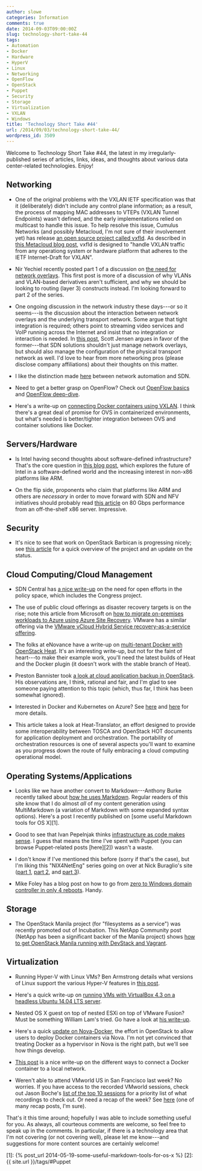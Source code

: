 ```yaml
---
author: slowe
categories: Information
comments: true
date: 2014-09-03T09:00:00Z
slug: technology-short-take-44
tags:
- Automation
- Docker
- Hardware
- HyperV
- Linux
- Networking
- OpenFlow
- OpenStack
- Puppet
- Security
- Storage
- Virtualization
- VXLAN
- Windows
title: 'Technology Short Take #44'
url: /2014/09/03/technology-short-take-44/
wordpress_id: 3509
---
```


Welcome to Technology Short Take #44, the latest in my irregularly-published series of articles, links, ideas, and thoughts about various data center-related technologies. Enjoy!

## Networking

* One of the original problems with the VXLAN IETF specification was that it (deliberately) didn't include any control plane information; as a result, the process of mapping MAC addresses to VTEPs (VXLAN Tunnel Endpoints) wasn't defined, and the early implementations relied on multicast to handle this issue. To help resolve this issue, Cumulus Networks (and possibly Metacloud, I'm not sure of their involvement yet) has release [an open source project called vxfld](https://github.com/CumulusNetworks/vxfld). As described in [this Metacloud blog post](http://www.metacloud.com/opening-vxlan-openstack/), vxfld is designed to "handle VXLAN traffic from any operationg system or hardware platform that adheres to the IETF Internet-Draft for VXLAN".

* Nir Yechiel recently posted part 1 of a discussion on [the need for network overlays](http://thenetworkway.wordpress.com/2014/07/01/the-need-for-network-overlays-part-i/). This first post is more of a discussion of why VLANs and VLAN-based derivatives aren't sufficient, and why we should be looking to routing (layer 3) constructs instead. I'm looking forward to part 2 of the series.

* One ongoing discussion in the network industry these days---or so it seems---is the discussion about the interaction between network overlays and the underlying transport network. Some argue that tight integration is required; others point to streaming video services and VoIP running across the Internet and insist that no integration or interaction is needed. In [this post](http://robhirschfeld.com/2014/07/08/sdn-blind-spots/), Scott Jensen argues in favor of the former---that SDN solutions shouldn't just manage network overlays, but should also manage the configuration of the physical transport network as well. I'd love to hear from more networking pros (please disclose company affiliations) about their thoughts on this matter.

* I like the distinction made [here](http://keepingitclassless.net/2014/06/network-automation-or-sdn/) between network automation and SDN.

* Need to get a better grasp on OpenFlow? Check out [OpenFlow basics](http://keepingitclassless.net/2014/07/sdn-protocols-1-openflow-basics/) and [OpenFlow deep-dive](http://keepingitclassless.net/2014/07/sdn-protocols-2-openflow-deep-dive/).

* Here's a write-up on [connecting Docker containers using VXLAN](http://blog.thestateofme.com/2014/06/08/connecting-docker-containers-between-vms-with-vxlan/). I think there's a great deal of promise for OVS in containerized environments, but what's needed is better/tighter integration between OVS and container solutions like Docker.

## Servers/Hardware

* Is Intel having second thoughts about software-defined infrastructure? That's the core question in [this blog post](http://blogs.computerworlduk.com/idc-insight/2014/08/intels-role-in-the-future-of-software-defined-infrastructure/index.htm), which explores the future of Intel in a software-defined world and the increasing interest in non-x86 platforms like ARM.

* On the flip side, proponents who claim that platforms like ARM and others are _necessary_ in order to move forward with SDN and NFV initiatives should probably read [this article](http://www.rcrwireless.com/20140820/telecom-software/telefonica-brocade-tout-80-gbps-nfv-speeds-in-tests-tag2) on 80 Gbps performance from an off-the-shelf x86 server. Impressive.

## Security

* It's nice to see that work on OpenStack Barbican is progressing nicely; see [this article](http://thenewstack.io/openstack-barbican-cryptography-for-managing-secrets-in-the-cloud/) for a quick overview of the project and an update on the status.

## Cloud Computing/Cloud Management

* SDN Central has [a nice write-up](http://www.sdncentral.com/news/policy-open-efforts-essential-sally-johnson/2014/08/) on the need for open efforts in the policy space, which includes the Congress project.

* The use of public cloud offerings as disaster recovery targets is on the rise; note this article from Microsoft on [how to migrate on-premises workloads to Azure using Azure Site Recovery](http://azure.microsoft.com/blog/2014/08/13/migrate-on-premise-virtualized-workloads-to-azure-using-azure-site-recovery/). VMware has a similar offering via the [VMware vCloud Hybrid Service recovery-as-a-service offering](http://www.vmware.com/files/pdf/vchs/VMware-vCloud-Hybrid-Service-Disaster-Recovery-DS.pdf).

* The folks at eNovance have a write-up on [multi-tenant Docker with OpenStack Heat](http://techs.enovance.com/7104/multi-tenant-docker-with-openstack-heat). It's an interesting write-up, but not for the faint of heart---to make their example work, you'll need the latest builds of Heat and the Docker plugin (it doesn't work with the stable branch of Heat).

* Preston Bannister took [a look at cloud application backup in OpenStack](http://bannister.us/weblog/2014/08/21/cloud-application-backup-and-openstack/). His observations are, I think, rational and fair, and I'm glad to see someone paying attention to this topic (which, thus far, I think has been somewhat ignored).

* Interested in Docker and Kubernetes on Azure? See [here](http://msopentech.com/blog/2014/08/28/docker-containers-on-microsoft-azure-with-kubernetes-visualizer/) and [here](http://blog.azure.com/2014/08/28/hackathon-with-kubernetes-on-azure/) for more details.

* This article takes a look at Heat-Translator, an effort designed to provide some interoperability between TOSCA and OpenStack HOT documents for application deployment and orchestration. The portability of orchestration resources is one of several aspects you'll want to examine as you progress down the route of fully embracing a cloud computing operational model.

## Operating Systems/Applications

* Looks like we have another convert to Markdown---Anthony Burke recently talked about [how he uses Markdown](http://networkinferno.net/using-markdown-to-improve-your-life). Regular readers of this site know that I do almost _all_ of my content generation using MultiMarkdown (a variation of Markdown with some expanded syntax options). Here's a post I recently published on [some useful Markdown tools for OS X][1].

* Good to see that Ivan Pepelnjak thinks [infrastructure as code makes sense](http://blog.ipspace.net/2014/06/infrastructure-as-code-actually-makes.html). I guess that means the time I've spent with Puppet (you can browse Puppet-related posts [here][2]) wasn't a waste.

* I don't know if I've mentioned this before (sorry if that's the case), but I'm liking this "NIX4NetEng" series going on over at Nick Buraglio's site ([part 1](e.net/2014/04/nix4neteng-1-managing-dotfiles-pwn-the-unspoken-pain-of-unix-administration/), [part 2](http://www.forwardingplane.net/2014/06/nix4neteng-2-ipv46-address-investigation-tools-whois-dig/), and [part 3](http://www.forwardingplane.net/2014/07/nix4neteng-3-ip-addressing-and-subnet-tools/)).

* Mike Foley has a blog post on how to go from [zero to Windows domain controller in only 4 reboots](http://www.yelof.com/2014/08/04/zero-to-windows-domain-controller-in-4-reboots/). Handy.

## Storage

* The OpenStack Manila project (for "filesystems as a service") was recently promoted out of Incubation. This NetApp Community post (NetApp has been a significant backer of the Manila project) shows [how to get OpenStack Manila running with DevStack and Vagrant](https://communities.netapp.com/community/netapp-blogs/the-raised-floor/blog/2014/08/22/get-openstack-manila-running-with-vagrant-and-devstack).

## Virtualization

* Running Hyper-V with Linux VMs? Ben Armstrong details what versions of Linux support the various Hyper-V features in [this post](http://blogs.msdn.com/b/virtual_pc_guy/archive/2014/06/16/what-version-of-linux-supports-what-in-hyper-v.aspx).

* Here's a quick write-up on [running VMs with VirtualBox 4.3 on a headless Ubuntu 14.04 LTS server](http://www.howtoforge.com/vboxheadless-running-virtual-machines-with-virtualbox-4.3-on-a-headless-ubuntu-14.04-lts-server).

* Nested OS X guest on top of nested ESXi on top of VMware Fusion? Must be something William Lam's tried. Go have a look at [his write-up](http://www.virtuallyghetto.com/2014/08/how-to-run-nested-mac-os-x-guest-on-nested-esxi-on-top-vmware-fusion.html).

* Here's a quick [update on Nova-Docker](http://blog-calfonso.rhcloud.com/?p=84), the effort in OpenStack to allow users to deploy Docker containers via Nova. I'm not yet convinced that treating Docker as a hypervisor in Nova is the right path, but we'll see how things develop.

* [This post](http://blog.oddbit.com/2014/08/11/four-ways-to-connect-a-docker/) is a nice write-up on the different ways to connect a Docker container to a local network.

* Weren't able to attend VMworld US in San Francisco last week? No worries. If you have access to the recorded VMworld sessions, check out Jason Boche's [list of the top 10 sessions](http://www.boche.net/blog/index.php/2014/08/28/vmworld-2014-top-ten/) for a priority list of what recordings to check out. Or need a recap of the week? See [here](http://www.vmguru.nl/2014/08/vmworld-2014-highlights/) (one of many recap posts, I'm sure).

That's it this time around; hopefully I was able to include something useful for you. As always, all courteous comments are welcome, so feel free to speak up in the comments. In particular, if there is a technology area that I'm not covering (or not covering well), please let me know---and suggestions for more content sources are certainly welcome!

[1]: {% post_url 2014-05-19-some-useful-markdown-tools-for-os-x %}
[2]: {{ site.url }}/tags/#Puppet
